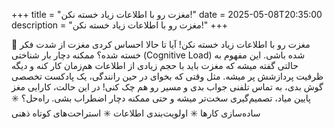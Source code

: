+++
title = "مغزت رو با اطلاعات زیاد خسته نکن!"
date = 2025-05-08T20:35:00
description = "مغزت رو با اطلاعات زیاد خسته نکن!"
+++

🧠 مغزت رو با اطلاعات زیاد خسته نکن! آیا تا حالا احساس کردی مغزت از شدت فکر خسته شده؟ ممکنه دچار بار شناختی (Cognitive Load) شده باشی. این مفهوم به حالتی گفته میشه که مغزت باید با حجم زیادی از اطلاعات هم‌زمان کار کنه و دیگه ظرفیت پردازشش پر میشه. مثل وقتی که بخوای در حین رانندگی، یک پادکست تخصصی گوش بدی، به تماس تلفنی جواب بدی و مسیر رو هم چک کنی! در این حالت، کارایی مغز پایین میاد، تصمیم‌گیری سخت‌تر میشه و حتی ممکنه دچار اضطراب بشی. راه‌حل؟ ✳️ ساده‌سازی کارها ✳️ اولویت‌بندی اطلاعات ✳️ استراحت‌های کوتاه ذهنی
